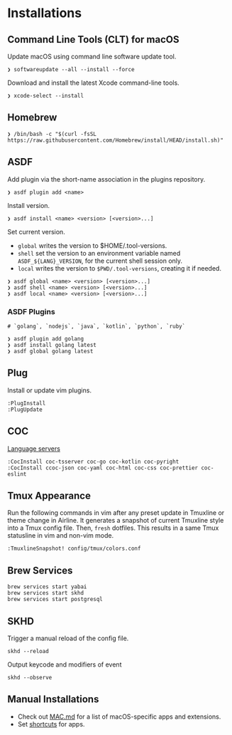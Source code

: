 # Installations

## Command Line Tools (CLT) for macOS

Update macOS using command line software update tool.

```shell
❯ softwareupdate --all --install --force
```

Download and install the latest Xcode command-line tools.

```shell
❯ xcode-select --install
```

## Homebrew

```shell
❯ /bin/bash -c "$(curl -fsSL https://raw.githubusercontent.com/Homebrew/install/HEAD/install.sh)"
```

## ASDF

Add plugin via the short-name association in the plugins repository.

```shell
❯ asdf plugin add <name>
```

Install version.

```shell
❯ asdf install <name> <version> [<version>...]
```

Set current version.

- `global` writes the version to $HOME/.tool-versions.
- `shell` set the version to an environment variable named `ASDF_${LANG}_VERSION`, for the current shell session only.
- `local` writes the version to `$PWD/.tool-versions`, creating it if needed.

```shell
❯ asdf global <name> <version> [<version>...]
❯ asdf shell <name> <version> [<version>...]
❯ asdf local <name> <version> [<version>...]
```

### ASDF Plugins

```shell
# `golang`, `nodejs`, `java`, `kotlin`, `python`, `ruby`

❯ asdf plugin add golang
❯ asdf install golang latest
❯ asdf global golang latest
```

## Plug

Install or update vim plugins.

```text
:PlugInstall
:PlugUpdate
```

## COC

[Language servers](https://github.com/neoclide/coc.nvim/wiki/Language-servers)

```shell
:CocInstall coc-tsserver coc-go coc-kotlin coc-pyright
:CocInstall ccoc-json coc-yaml coc-html coc-css coc-prettier coc-eslint
```

## Tmux Appearance

Run the following commands in vim after any preset update in Tmuxline or theme
change in Airline. It generates a snapshot of current Tmuxline style into a
Tmux config file. Then, `fresh` dotfiles. This results in a same Tmux
statusline in vim and non-vim mode.

```text
:TmuxlineSnapshot! config/tmux/colors.conf
```

## Brew Services

```shell
brew services start yabai
brew services start skhd
brew services start postgresql
```

## SKHD

Trigger a manual reload of the config file.

```shell
skhd --reload
```

Output keycode and modifiers of event

```shell
skhd --observe
```

## Manual Installations

- Check out [MAC.md](MAC.md) for a list of macOS-specific apps and extensions.
- Set [shortcuts](./CHEATSHEET.md#mac-specific) for apps.
